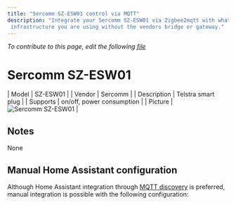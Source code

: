 ```yaml
---
title: "Sercomm SZ-ESW01 control via MQTT"
description: "Integrate your Sercomm SZ-ESW01 via Zigbee2mqtt with whatever smart home
 infrastructure you are using without the vendors bridge or gateway."
---
```


*To contribute to this page, edit the following
[file](https://github.com/Koenkk/zigbee2mqtt.io/blob/master/docs/devices/SZ-ESW01.md)*

# Sercomm SZ-ESW01

| Model | SZ-ESW01  |
| Vendor  | Sercomm  |
| Description | Telstra smart plug |
| Supports | on/off, power consumption |
| Picture | ![Sercomm SZ-ESW01](./assets/devices/SZ-ESW01.jpg) |

## Notes

None

## Manual Home Assistant configuration
Although Home Assistant integration through [MQTT discovery](../integration/home_assistant) is preferred,
manual integration is possible with the following configuration:
